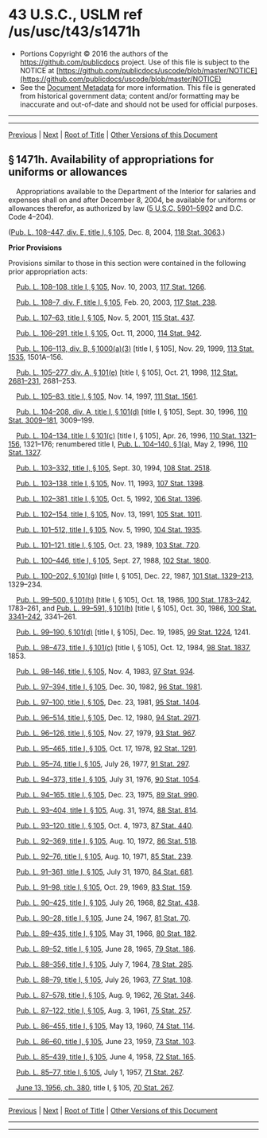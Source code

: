---
---

# 43 U.S.C., USLM ref /us/usc/t43/s1471h

* Portions Copyright © 2016 the authors of the https://github.com/publicdocs project.
  Use of this file is subject to the NOTICE at [https://github.com/publicdocs/uscode/blob/master/NOTICE](https://github.com/publicdocs/uscode/blob/master/NOTICE)
* See the [Document Metadata](././../../../..//README.md) for more information.
  This file is generated from historical government data; content and/or formatting may be inaccurate and out-of-date and should not be used for official purposes.

----------
----------

[Previous](./../../../..//us/usc/t43/ch31/m__us_usc_t43_s1471g.md) | [Next](./../../../..//us/usc/t43/ch31/m__us_usc_t43_s1471i.md) | [Root of Title](./../../../../) | [Other Versions of this Document](https://publicdocs.github.io/go/links?ns=uslm&ref=%2Fus%2Fusc%2Ft43%2Fs1471h)

## § 1471h. Availability of appropriations for uniforms or allowances

    Appropriations available to the Department of the Interior for salaries and expenses shall on and after December 8, 2004, be available for uniforms or allowances therefor, as authorized by law ([5 U.S.C. 5901–590][/us/usc/t5/s5901–590]2 and D.C. Code 4–204).

([Pub. L. 108–447, div. E, title I, § 105][/us/pl/108/447/s105], Dec. 8, 2004, [118 Stat. 3063][/us/stat/118/3063].)

 __Prior Provisions__ 

Provisions similar to those in this section were contained in the following prior appropriation acts:

    [Pub. L. 108–108, title I, § 105][/us/pl/108/108/s105], Nov. 10, 2003, [117 Stat. 1266][/us/stat/117/1266].

    [Pub. L. 108–7, div. F, title I, § 105][/us/pl/108/7/s105], Feb. 20, 2003, [117 Stat. 238][/us/stat/117/238].

    [Pub. L. 107–63, title I, § 105][/us/pl/107/63/s105], Nov. 5, 2001, [115 Stat. 437][/us/stat/115/437].

    [Pub. L. 106–291, title I, § 105][/us/pl/106/291/s105], Oct. 11, 2000, [114 Stat. 942][/us/stat/114/942].

    [Pub. L. 106–113, div. B, § 1000(a)(3)][/us/pl/106/113/s1000/a/3] \[title I, § 105\], Nov. 29, 1999, [113 Stat. 1535][/us/stat/113/1535], 1501A–156.

    [Pub. L. 105–277, div. A, § 101(e)][/us/pl/105/277/s101/e] \[title I, § 105\], Oct. 21, 1998, [112 Stat. 2681–231][/us/stat/112/2681-231], 2681–253.

    [Pub. L. 105–83, title I, § 105][/us/pl/105/83/s105], Nov. 14, 1997, [111 Stat. 1561][/us/stat/111/1561].

    [Pub. L. 104–208, div. A, title I, § 101(d)][/us/pl/104/208/s101/d] \[title I, § 105\], Sept. 30, 1996, [110 Stat. 3009–181][/us/stat/110/3009-181], 3009–199.

    [Pub. L. 104–134, title I, § 101(c)][/us/pl/104/134/s101/c] \[title I, § 105\], Apr. 26, 1996, [110 Stat. 1321–156][/us/stat/110/1321-156], 1321–176; renumbered title I, [Pub. L. 104–140, § 1(a)][/us/pl/104/140/s1/a], May 2, 1996, [110 Stat. 1327][/us/stat/110/1327].

    [Pub. L. 103–332, title I, § 105][/us/pl/103/332/s105], Sept. 30, 1994, [108 Stat. 2518][/us/stat/108/2518].

    [Pub. L. 103–138, title I, § 105][/us/pl/103/138/s105], Nov. 11, 1993, [107 Stat. 1398][/us/stat/107/1398].

    [Pub. L. 102–381, title I, § 105][/us/pl/102/381/s105], Oct. 5, 1992, [106 Stat. 1396][/us/stat/106/1396].

    [Pub. L. 102–154, title I, § 105][/us/pl/102/154/s105], Nov. 13, 1991, [105 Stat. 1011][/us/stat/105/1011].

    [Pub. L. 101–512, title I, § 105][/us/pl/101/512/s105], Nov. 5, 1990, [104 Stat. 1935][/us/stat/104/1935].

    [Pub. L. 101–121, title I, § 105][/us/pl/101/121/s105], Oct. 23, 1989, [103 Stat. 720][/us/stat/103/720].

    [Pub. L. 100–446, title I, § 105][/us/pl/100/446/s105], Sept. 27, 1988, [102 Stat. 1800][/us/stat/102/1800].

    [Pub. L. 100–202, § 101(g)][/us/pl/100/202/s101/g] \[title I, § 105\], Dec. 22, 1987, [101 Stat. 1329–213][/us/stat/101/1329-213], 1329–234.

    [Pub. L. 99–500, § 101(h)][/us/pl/99/500/s101/h] \[title I, § 105\], Oct. 18, 1986, [100 Stat. 1783–242][/us/stat/100/1783-242], 1783–261, and [Pub. L. 99–591, § 101(h)][/us/pl/99/591/s101/h] \[title I, § 105\], Oct. 30, 1986, [100 Stat. 3341–242][/us/stat/100/3341-242], 3341–261.

    [Pub. L. 99–190, § 101(d)][/us/pl/99/190/s101/d] \[title I, § 105\], Dec. 19, 1985, [99 Stat. 1224][/us/stat/99/1224], 1241.

    [Pub. L. 98–473, title I, § 101(c)][/us/pl/98/473/s101/c] \[title I, § 105\], Oct. 12, 1984, [98 Stat. 1837][/us/stat/98/1837], 1853.

    [Pub. L. 98–146, title I, § 105][/us/pl/98/146/s105], Nov. 4, 1983, [97 Stat. 934][/us/stat/97/934].

    [Pub. L. 97–394, title I, § 105][/us/pl/97/394/s105], Dec. 30, 1982, [96 Stat. 1981][/us/stat/96/1981].

    [Pub. L. 97–100, title I, § 105][/us/pl/97/100/s105], Dec. 23, 1981, [95 Stat. 1404][/us/stat/95/1404].

    [Pub. L. 96–514, title I, § 105][/us/pl/96/514/s105], Dec. 12, 1980, [94 Stat. 2971][/us/stat/94/2971].

    [Pub. L. 96–126, title I, § 105][/us/pl/96/126/s105], Nov. 27, 1979, [93 Stat. 967][/us/stat/93/967].

    [Pub. L. 95–465, title I, § 105][/us/pl/95/465/s105], Oct. 17, 1978, [92 Stat. 1291][/us/stat/92/1291].

    [Pub. L. 95–74, title I, § 105][/us/pl/95/74/s105], July 26, 1977, [91 Stat. 297][/us/stat/91/297].

    [Pub. L. 94–373, title I, § 105][/us/pl/94/373/s105], July 31, 1976, [90 Stat. 1054][/us/stat/90/1054].

    [Pub. L. 94–165, title I, § 105][/us/pl/94/165/s105], Dec. 23, 1975, [89 Stat. 990][/us/stat/89/990].

    [Pub. L. 93–404, title I, § 105][/us/pl/93/404/s105], Aug. 31, 1974, [88 Stat. 814][/us/stat/88/814].

    [Pub. L. 93–120, title I, § 105][/us/pl/93/120/s105], Oct. 4, 1973, [87 Stat. 440][/us/stat/87/440].

    [Pub. L. 92–369, title I, § 105][/us/pl/92/369/s105], Aug. 10, 1972, [86 Stat. 518][/us/stat/86/518].

    [Pub. L. 92–76, title I, § 105][/us/pl/92/76/s105], Aug. 10, 1971, [85 Stat. 239][/us/stat/85/239].

    [Pub. L. 91–361, title I, § 105][/us/pl/91/361/s105], July 31, 1970, [84 Stat. 681][/us/stat/84/681].

    [Pub. L. 91–98, title I, § 105][/us/pl/91/98/s105], Oct. 29, 1969, [83 Stat. 159][/us/stat/83/159].

    [Pub. L. 90–425, title I, § 105][/us/pl/90/425/s105], July 26, 1968, [82 Stat. 438][/us/stat/82/438].

    [Pub. L. 90–28, title I, § 105][/us/pl/90/28/s105], June 24, 1967, [81 Stat. 70][/us/stat/81/70].

    [Pub. L. 89–435, title I, § 105][/us/pl/89/435/s105], May 31, 1966, [80 Stat. 182][/us/stat/80/182].

    [Pub. L. 89–52, title I, § 105][/us/pl/89/52/s105], June 28, 1965, [79 Stat. 186][/us/stat/79/186].

    [Pub. L. 88–356, title I, § 105][/us/pl/88/356/s105], July 7, 1964, [78 Stat. 285][/us/stat/78/285].

    [Pub. L. 88–79, title I, § 105][/us/pl/88/79/s105], July 26, 1963, [77 Stat. 108][/us/stat/77/108].

    [Pub. L. 87–578, title I, § 105][/us/pl/87/578/s105], Aug. 9, 1962, [76 Stat. 346][/us/stat/76/346].

    [Pub. L. 87–122, title I, § 105][/us/pl/87/122/s105], Aug. 3, 1961, [75 Stat. 257][/us/stat/75/257].

    [Pub. L. 86–455, title I, § 105][/us/pl/86/455/s105], May 13, 1960, [74 Stat. 114][/us/stat/74/114].

    [Pub. L. 86–60, title I, § 105][/us/pl/86/60/s105], June 23, 1959, [73 Stat. 103][/us/stat/73/103].

    [Pub. L. 85–439, title I, § 105][/us/pl/85/439/s105], June 4, 1958, [72 Stat. 165][/us/stat/72/165].

    [Pub. L. 85–77, title I, § 105][/us/pl/85/77/s105], July 1, 1957, [71 Stat. 267][/us/stat/71/267].

    [June 13, 1956, ch. 380][/us/act/1956-06-13/ch380], title I, § 105, [70 Stat. 267][/us/stat/70/267].

----------

[Previous](./../../../..//us/usc/t43/ch31/m__us_usc_t43_s1471g.md) | [Next](./../../../..//us/usc/t43/ch31/m__us_usc_t43_s1471i.md) | [Root of Title](./../../../../) | [Other Versions of this Document](https://publicdocs.github.io/go/links?ns=uslm&ref=%2Fus%2Fusc%2Ft43%2Fs1471h)

----------
----------

[/us/usc/t5/s5901–590]: https://publicdocs.github.io/go/links?ns=uslm&ref=%2Fus%2Fusc%2Ft5%2Fs5901%E2%80%93590
[/us/pl/108/447/s105]: https://publicdocs.github.io/go/links?ns=uslm&ref=%2Fus%2Fpl%2F108%2F447%2Fs105
[/us/stat/118/3063]: https://publicdocs.github.io/go/links?ns=uslm&ref=%2Fus%2Fstat%2F118%2F3063
[/us/pl/108/108/s105]: https://publicdocs.github.io/go/links?ns=uslm&ref=%2Fus%2Fpl%2F108%2F108%2Fs105
[/us/stat/117/1266]: https://publicdocs.github.io/go/links?ns=uslm&ref=%2Fus%2Fstat%2F117%2F1266
[/us/pl/108/7/s105]: https://publicdocs.github.io/go/links?ns=uslm&ref=%2Fus%2Fpl%2F108%2F7%2Fs105
[/us/stat/117/238]: https://publicdocs.github.io/go/links?ns=uslm&ref=%2Fus%2Fstat%2F117%2F238
[/us/pl/107/63/s105]: https://publicdocs.github.io/go/links?ns=uslm&ref=%2Fus%2Fpl%2F107%2F63%2Fs105
[/us/stat/115/437]: https://publicdocs.github.io/go/links?ns=uslm&ref=%2Fus%2Fstat%2F115%2F437
[/us/pl/106/291/s105]: https://publicdocs.github.io/go/links?ns=uslm&ref=%2Fus%2Fpl%2F106%2F291%2Fs105
[/us/stat/114/942]: https://publicdocs.github.io/go/links?ns=uslm&ref=%2Fus%2Fstat%2F114%2F942
[/us/pl/106/113/s1000/a/3]: https://publicdocs.github.io/go/links?ns=uslm&ref=%2Fus%2Fpl%2F106%2F113%2Fs1000%2Fa%2F3
[/us/stat/113/1535]: https://publicdocs.github.io/go/links?ns=uslm&ref=%2Fus%2Fstat%2F113%2F1535
[/us/pl/105/277/s101/e]: https://publicdocs.github.io/go/links?ns=uslm&ref=%2Fus%2Fpl%2F105%2F277%2Fs101%2Fe
[/us/stat/112/2681-231]: https://publicdocs.github.io/go/links?ns=uslm&ref=%2Fus%2Fstat%2F112%2F2681-231
[/us/pl/105/83/s105]: https://publicdocs.github.io/go/links?ns=uslm&ref=%2Fus%2Fpl%2F105%2F83%2Fs105
[/us/stat/111/1561]: https://publicdocs.github.io/go/links?ns=uslm&ref=%2Fus%2Fstat%2F111%2F1561
[/us/pl/104/208/s101/d]: https://publicdocs.github.io/go/links?ns=uslm&ref=%2Fus%2Fpl%2F104%2F208%2Fs101%2Fd
[/us/stat/110/3009-181]: https://publicdocs.github.io/go/links?ns=uslm&ref=%2Fus%2Fstat%2F110%2F3009-181
[/us/pl/104/134/s101/c]: https://publicdocs.github.io/go/links?ns=uslm&ref=%2Fus%2Fpl%2F104%2F134%2Fs101%2Fc
[/us/stat/110/1321-156]: https://publicdocs.github.io/go/links?ns=uslm&ref=%2Fus%2Fstat%2F110%2F1321-156
[/us/pl/104/140/s1/a]: https://publicdocs.github.io/go/links?ns=uslm&ref=%2Fus%2Fpl%2F104%2F140%2Fs1%2Fa
[/us/stat/110/1327]: https://publicdocs.github.io/go/links?ns=uslm&ref=%2Fus%2Fstat%2F110%2F1327
[/us/pl/103/332/s105]: https://publicdocs.github.io/go/links?ns=uslm&ref=%2Fus%2Fpl%2F103%2F332%2Fs105
[/us/stat/108/2518]: https://publicdocs.github.io/go/links?ns=uslm&ref=%2Fus%2Fstat%2F108%2F2518
[/us/pl/103/138/s105]: https://publicdocs.github.io/go/links?ns=uslm&ref=%2Fus%2Fpl%2F103%2F138%2Fs105
[/us/stat/107/1398]: https://publicdocs.github.io/go/links?ns=uslm&ref=%2Fus%2Fstat%2F107%2F1398
[/us/pl/102/381/s105]: https://publicdocs.github.io/go/links?ns=uslm&ref=%2Fus%2Fpl%2F102%2F381%2Fs105
[/us/stat/106/1396]: https://publicdocs.github.io/go/links?ns=uslm&ref=%2Fus%2Fstat%2F106%2F1396
[/us/pl/102/154/s105]: https://publicdocs.github.io/go/links?ns=uslm&ref=%2Fus%2Fpl%2F102%2F154%2Fs105
[/us/stat/105/1011]: https://publicdocs.github.io/go/links?ns=uslm&ref=%2Fus%2Fstat%2F105%2F1011
[/us/pl/101/512/s105]: https://publicdocs.github.io/go/links?ns=uslm&ref=%2Fus%2Fpl%2F101%2F512%2Fs105
[/us/stat/104/1935]: https://publicdocs.github.io/go/links?ns=uslm&ref=%2Fus%2Fstat%2F104%2F1935
[/us/pl/101/121/s105]: https://publicdocs.github.io/go/links?ns=uslm&ref=%2Fus%2Fpl%2F101%2F121%2Fs105
[/us/stat/103/720]: https://publicdocs.github.io/go/links?ns=uslm&ref=%2Fus%2Fstat%2F103%2F720
[/us/pl/100/446/s105]: https://publicdocs.github.io/go/links?ns=uslm&ref=%2Fus%2Fpl%2F100%2F446%2Fs105
[/us/stat/102/1800]: https://publicdocs.github.io/go/links?ns=uslm&ref=%2Fus%2Fstat%2F102%2F1800
[/us/pl/100/202/s101/g]: https://publicdocs.github.io/go/links?ns=uslm&ref=%2Fus%2Fpl%2F100%2F202%2Fs101%2Fg
[/us/stat/101/1329-213]: https://publicdocs.github.io/go/links?ns=uslm&ref=%2Fus%2Fstat%2F101%2F1329-213
[/us/pl/99/500/s101/h]: https://publicdocs.github.io/go/links?ns=uslm&ref=%2Fus%2Fpl%2F99%2F500%2Fs101%2Fh
[/us/stat/100/1783-242]: https://publicdocs.github.io/go/links?ns=uslm&ref=%2Fus%2Fstat%2F100%2F1783-242
[/us/pl/99/591/s101/h]: https://publicdocs.github.io/go/links?ns=uslm&ref=%2Fus%2Fpl%2F99%2F591%2Fs101%2Fh
[/us/stat/100/3341-242]: https://publicdocs.github.io/go/links?ns=uslm&ref=%2Fus%2Fstat%2F100%2F3341-242
[/us/pl/99/190/s101/d]: https://publicdocs.github.io/go/links?ns=uslm&ref=%2Fus%2Fpl%2F99%2F190%2Fs101%2Fd
[/us/stat/99/1224]: https://publicdocs.github.io/go/links?ns=uslm&ref=%2Fus%2Fstat%2F99%2F1224
[/us/pl/98/473/s101/c]: https://publicdocs.github.io/go/links?ns=uslm&ref=%2Fus%2Fpl%2F98%2F473%2Fs101%2Fc
[/us/stat/98/1837]: https://publicdocs.github.io/go/links?ns=uslm&ref=%2Fus%2Fstat%2F98%2F1837
[/us/pl/98/146/s105]: https://publicdocs.github.io/go/links?ns=uslm&ref=%2Fus%2Fpl%2F98%2F146%2Fs105
[/us/stat/97/934]: https://publicdocs.github.io/go/links?ns=uslm&ref=%2Fus%2Fstat%2F97%2F934
[/us/pl/97/394/s105]: https://publicdocs.github.io/go/links?ns=uslm&ref=%2Fus%2Fpl%2F97%2F394%2Fs105
[/us/stat/96/1981]: https://publicdocs.github.io/go/links?ns=uslm&ref=%2Fus%2Fstat%2F96%2F1981
[/us/pl/97/100/s105]: https://publicdocs.github.io/go/links?ns=uslm&ref=%2Fus%2Fpl%2F97%2F100%2Fs105
[/us/stat/95/1404]: https://publicdocs.github.io/go/links?ns=uslm&ref=%2Fus%2Fstat%2F95%2F1404
[/us/pl/96/514/s105]: https://publicdocs.github.io/go/links?ns=uslm&ref=%2Fus%2Fpl%2F96%2F514%2Fs105
[/us/stat/94/2971]: https://publicdocs.github.io/go/links?ns=uslm&ref=%2Fus%2Fstat%2F94%2F2971
[/us/pl/96/126/s105]: https://publicdocs.github.io/go/links?ns=uslm&ref=%2Fus%2Fpl%2F96%2F126%2Fs105
[/us/stat/93/967]: https://publicdocs.github.io/go/links?ns=uslm&ref=%2Fus%2Fstat%2F93%2F967
[/us/pl/95/465/s105]: https://publicdocs.github.io/go/links?ns=uslm&ref=%2Fus%2Fpl%2F95%2F465%2Fs105
[/us/stat/92/1291]: https://publicdocs.github.io/go/links?ns=uslm&ref=%2Fus%2Fstat%2F92%2F1291
[/us/pl/95/74/s105]: https://publicdocs.github.io/go/links?ns=uslm&ref=%2Fus%2Fpl%2F95%2F74%2Fs105
[/us/stat/91/297]: https://publicdocs.github.io/go/links?ns=uslm&ref=%2Fus%2Fstat%2F91%2F297
[/us/pl/94/373/s105]: https://publicdocs.github.io/go/links?ns=uslm&ref=%2Fus%2Fpl%2F94%2F373%2Fs105
[/us/stat/90/1054]: https://publicdocs.github.io/go/links?ns=uslm&ref=%2Fus%2Fstat%2F90%2F1054
[/us/pl/94/165/s105]: https://publicdocs.github.io/go/links?ns=uslm&ref=%2Fus%2Fpl%2F94%2F165%2Fs105
[/us/stat/89/990]: https://publicdocs.github.io/go/links?ns=uslm&ref=%2Fus%2Fstat%2F89%2F990
[/us/pl/93/404/s105]: https://publicdocs.github.io/go/links?ns=uslm&ref=%2Fus%2Fpl%2F93%2F404%2Fs105
[/us/stat/88/814]: https://publicdocs.github.io/go/links?ns=uslm&ref=%2Fus%2Fstat%2F88%2F814
[/us/pl/93/120/s105]: https://publicdocs.github.io/go/links?ns=uslm&ref=%2Fus%2Fpl%2F93%2F120%2Fs105
[/us/stat/87/440]: https://publicdocs.github.io/go/links?ns=uslm&ref=%2Fus%2Fstat%2F87%2F440
[/us/pl/92/369/s105]: https://publicdocs.github.io/go/links?ns=uslm&ref=%2Fus%2Fpl%2F92%2F369%2Fs105
[/us/stat/86/518]: https://publicdocs.github.io/go/links?ns=uslm&ref=%2Fus%2Fstat%2F86%2F518
[/us/pl/92/76/s105]: https://publicdocs.github.io/go/links?ns=uslm&ref=%2Fus%2Fpl%2F92%2F76%2Fs105
[/us/stat/85/239]: https://publicdocs.github.io/go/links?ns=uslm&ref=%2Fus%2Fstat%2F85%2F239
[/us/pl/91/361/s105]: https://publicdocs.github.io/go/links?ns=uslm&ref=%2Fus%2Fpl%2F91%2F361%2Fs105
[/us/stat/84/681]: https://publicdocs.github.io/go/links?ns=uslm&ref=%2Fus%2Fstat%2F84%2F681
[/us/pl/91/98/s105]: https://publicdocs.github.io/go/links?ns=uslm&ref=%2Fus%2Fpl%2F91%2F98%2Fs105
[/us/stat/83/159]: https://publicdocs.github.io/go/links?ns=uslm&ref=%2Fus%2Fstat%2F83%2F159
[/us/pl/90/425/s105]: https://publicdocs.github.io/go/links?ns=uslm&ref=%2Fus%2Fpl%2F90%2F425%2Fs105
[/us/stat/82/438]: https://publicdocs.github.io/go/links?ns=uslm&ref=%2Fus%2Fstat%2F82%2F438
[/us/pl/90/28/s105]: https://publicdocs.github.io/go/links?ns=uslm&ref=%2Fus%2Fpl%2F90%2F28%2Fs105
[/us/stat/81/70]: https://publicdocs.github.io/go/links?ns=uslm&ref=%2Fus%2Fstat%2F81%2F70
[/us/pl/89/435/s105]: https://publicdocs.github.io/go/links?ns=uslm&ref=%2Fus%2Fpl%2F89%2F435%2Fs105
[/us/stat/80/182]: https://publicdocs.github.io/go/links?ns=uslm&ref=%2Fus%2Fstat%2F80%2F182
[/us/pl/89/52/s105]: https://publicdocs.github.io/go/links?ns=uslm&ref=%2Fus%2Fpl%2F89%2F52%2Fs105
[/us/stat/79/186]: https://publicdocs.github.io/go/links?ns=uslm&ref=%2Fus%2Fstat%2F79%2F186
[/us/pl/88/356/s105]: https://publicdocs.github.io/go/links?ns=uslm&ref=%2Fus%2Fpl%2F88%2F356%2Fs105
[/us/stat/78/285]: https://publicdocs.github.io/go/links?ns=uslm&ref=%2Fus%2Fstat%2F78%2F285
[/us/pl/88/79/s105]: https://publicdocs.github.io/go/links?ns=uslm&ref=%2Fus%2Fpl%2F88%2F79%2Fs105
[/us/stat/77/108]: https://publicdocs.github.io/go/links?ns=uslm&ref=%2Fus%2Fstat%2F77%2F108
[/us/pl/87/578/s105]: https://publicdocs.github.io/go/links?ns=uslm&ref=%2Fus%2Fpl%2F87%2F578%2Fs105
[/us/stat/76/346]: https://publicdocs.github.io/go/links?ns=uslm&ref=%2Fus%2Fstat%2F76%2F346
[/us/pl/87/122/s105]: https://publicdocs.github.io/go/links?ns=uslm&ref=%2Fus%2Fpl%2F87%2F122%2Fs105
[/us/stat/75/257]: https://publicdocs.github.io/go/links?ns=uslm&ref=%2Fus%2Fstat%2F75%2F257
[/us/pl/86/455/s105]: https://publicdocs.github.io/go/links?ns=uslm&ref=%2Fus%2Fpl%2F86%2F455%2Fs105
[/us/stat/74/114]: https://publicdocs.github.io/go/links?ns=uslm&ref=%2Fus%2Fstat%2F74%2F114
[/us/pl/86/60/s105]: https://publicdocs.github.io/go/links?ns=uslm&ref=%2Fus%2Fpl%2F86%2F60%2Fs105
[/us/stat/73/103]: https://publicdocs.github.io/go/links?ns=uslm&ref=%2Fus%2Fstat%2F73%2F103
[/us/pl/85/439/s105]: https://publicdocs.github.io/go/links?ns=uslm&ref=%2Fus%2Fpl%2F85%2F439%2Fs105
[/us/stat/72/165]: https://publicdocs.github.io/go/links?ns=uslm&ref=%2Fus%2Fstat%2F72%2F165
[/us/pl/85/77/s105]: https://publicdocs.github.io/go/links?ns=uslm&ref=%2Fus%2Fpl%2F85%2F77%2Fs105
[/us/stat/71/267]: https://publicdocs.github.io/go/links?ns=uslm&ref=%2Fus%2Fstat%2F71%2F267
[/us/act/1956-06-13/ch380]: https://publicdocs.github.io/go/links?ns=uslm&ref=%2Fus%2Fact%2F1956-06-13%2Fch380
[/us/stat/70/267]: https://publicdocs.github.io/go/links?ns=uslm&ref=%2Fus%2Fstat%2F70%2F267


